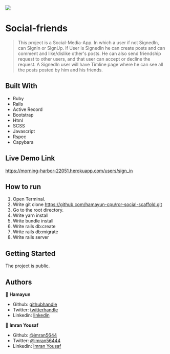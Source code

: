 ![](https://img.shields.io/badge/Microverse-blueviolet)

# Social-friends

> This project is a Social-Media-App. In which a user if not SignedIn, can SignIn or SignUp. If User is SignedIn he can create posts and can comment and like/dislike other's posts. He can also send friendship request to other users, and that user can accept or decline the request. A SignedIn user will have Timline page where he can see all the posts posted by him and his friends.

## Built With

- Ruby
- Rails
- Active Record
- Bootstrap
- Html
- SCSS
- Javascript
- Rspec
- Capybara

## Live Demo Link

https://morning-harbor-22051.herokuapp.com/users/sign_in

## How to run

1. Open Terminal.
2. Write git clone https://github.com/hamayun-cpu/ror-social-scaffold.git
3. Go to the root directory.
4. Write yarn install
5. Write bundle install
6. Write rails db:create
7. Write rails db:migrate
8. Write rails server

## Getting Started

The project is public.

## Authors

👤 **Hamayun**

- Github: [githubhandle](https://github.com/hamayun-cpu)
- Twitter: [twitterhandle](https://twitter.com/hamayun_waheed?s=09&fbclid=IwAR0rfO9cMDDeCX8LfXf4cCNQDrL4LpJ02Q2csWhcT-VtMQ0Cy9EgTB4Wq8E)
- Linkedin: [linkedin](https://www.linkedin.com/in/hamayun-waheed/)


👤 **Imran Yousaf** 

- Github: [@imran5644](https://github.com/imran5644)
- Twitter: [@imran56444](https://twitter.com/imran56444)
- Linkedin: [Imran Yousaf](https://www.linkedin.com/in/imran-yousaf5644/)
